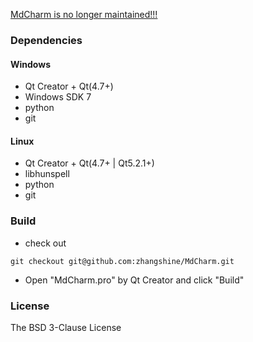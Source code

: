 ﻿[MdCharm is no longer maintained!!!](https://github.com/zhangshine/MdCharm/issues/4)

### Dependencies
#### Windows
* Qt Creator + Qt(4.7+)
* Windows SDK 7
* python
* git


#### Linux
* Qt Creator + Qt(4.7+ | Qt5.2.1+)
* libhunspell
* python
* git

### Build
* check out

```
git checkout git@github.com:zhangshine/MdCharm.git
```
* Open "MdCharm.pro" by Qt Creator and click "Build"

### License
The BSD 3-Clause License
